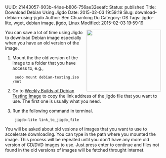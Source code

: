 UUID: 21443057-903b-44ae-b806-756ae32eeafc
Status: published
Title: Download Debian Using Jigdo
Date: 2015-02-03 19:59:19
Slug: download-debian-using-jigdo
Author: Ben Chuanlong Du
Category: OS
Tags: jigdo-lite, wget, debian image, jigdo, Linux
Modified: 2015-02-03 19:59:19

[Weekly Builds of Debian Testing Image]: http://cdimage.debian.org/cdimage/weekly-builds/amd64/jigdo-dvd/

<img src="http://dclong.github.io/media/linux/debian.png" height="200" width="240" align="right"/>

You can save a lot of time using Jigdo to download Debian image 
especially when you have an old version of the image. 

1. Mount the the old version of the image to a folder that you 
have access to, e.g.,

        sudo mount debian-testing.iso /mnt
        
2. Go to [Weekly Builds of Debian Testing Image][] to copy the link
address of the jigdo file that you want to use. 
The first one is usually what you need. 

3. Run the following command in terminal. 

        jigdo-lite link_to_jigdo_file

You will be asked about old vesions of images that you want to use
to accelerate downloading.
You can type in the path where you mounted the image. 
This process will be repeated until you don't have any more old version 
of CD/DVD images to use. Just press enter to continue and files not 
found in the old versions of images will be fetched throught internet. 
